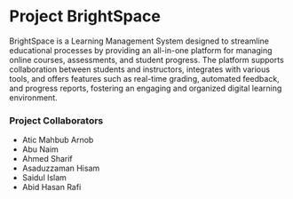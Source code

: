 # Project BrightSpace

BrightSpace is a Learning Management System designed to streamline educational processes by providing an all-in-one platform for managing online courses, assessments, and student progress. The platform supports collaboration between students and instructors, integrates with various tools, and offers features such as real-time grading, automated feedback, and progress reports, fostering an engaging and organized digital learning environment.

### Project Collaborators

- Atic Mahbub Arnob
- Abu Naim
- Ahmed Sharif
- Asaduzzaman Hisam
- Saidul Islam
- Abid Hasan Rafi
